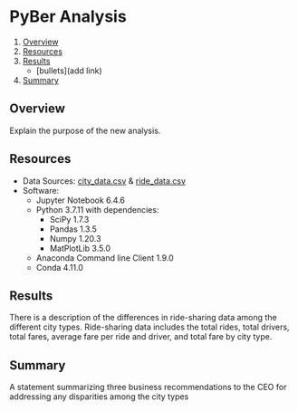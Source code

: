 # PyBer Analysis

1. [Overview](https://github.com/catsdata/PyBer_Analysis#overview)
2. [Resources](https://github.com/catsdata/PyBer_Analysis#resources)
3. [Results](https://github.com/catsdata/PyBer_Analysis#results)
    - [bullets](add link)
4. [Summary](https://github.com/catsdata/PyBer_Analysis#summary)


## Overview
Explain the purpose of the new analysis.

## Resources
- Data Sources: [city_data.csv](https://github.com/catsdata/PyBer_Analysis/blob/main/Resources/city_data.csv) & [ride_data.csv](https://github.com/catsdata/PyBer_Analysis/blob/main/Resources/ride_data.csv)
- Software: 
    - Jupyter Notebook 6.4.6
    - Python 3.7.11 with dependencies: 
        - SciPy 1.7.3
        - Pandas 1.3.5
        - Numpy 1.20.3 
        - MatPlotLib 3.5.0
    - Anaconda Command line Client 1.9.0
    - Conda 4.11.0


## Results
There is a description of the differences in ride-sharing data among the different city types. 
Ride-sharing data includes the total rides, total drivers, total fares, average fare per ride and driver, and total fare by city type.

## Summary
A statement summarizing three business recommendations to the CEO for addressing any disparities among the city types
